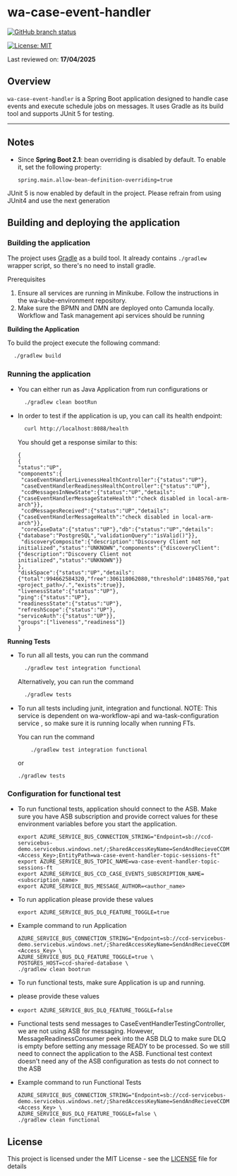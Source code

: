 # wa-case-event-handler

[![GitHub branch status](https://img.shields.io/github/checks-status/hmcts/wa-case-event-handler/master?label=Build%20Status)](https://github.com/hmcts/wa-case-event-handler)

[![License: MIT](https://img.shields.io/github/license/hmcts/wa-case-event-handler)](https://opensource.org/licenses/MIT)

Last reviewed on: **17/04/2025**
## Overview

`wa-case-event-handler` is a Spring Boot application designed to handle case events and execute schedule jobs on messages. It uses Gradle as its build tool and supports JUnit 5 for testing.

---

## Notes

- Since **Spring Boot 2.1**: bean overriding is disabled by default. To enable it, set the following property:
  ```properties
  spring.main.allow-bean-definition-overriding=true

 JUnit 5 is now enabled by default in the project. Please refrain from using JUnit4 and use the next generation

## Building and deploying the application

### Building the application

The project uses [Gradle](https://gradle.org) as a build tool. It already contains
`./gradlew` wrapper script, so there's no need to install gradle.

Prerequisites
1. Ensure all services are running in Minikube. Follow the instructions in the wa-kube-environment repository.
2. Make sure the BPMN and DMN are deployed onto Camunda locally. Workflow and Task management api services should be running

**Building the Application**

To build the project execute the following command:

```bash
  ./gradlew build
```

### Running the application

- You can either run as Java Application from run configurations or
    ```bash
      ./gradlew clean bootRun
    ```
- In order to test if the application is up, you can call its health endpoint:

    ```bash
      curl http://localhost:8088/health
    ```

  You should get a response similar to this:

    ```
  {
   {
    "status":"UP",
    "components":{
     "caseEventHandlerLivenessHealthController":{"status":"UP"},
     "caseEventHandlerReadinessHealthController":{"status":"UP"},
     "ccdMessagesInNewState":{"status":"UP","details":{"caseEventHandlerMessageStateHealth":"check disabled in local-arm-arch"}},
     "ccdMessagesReceived":{"status":"UP","details":{"caseEventHandlerMessageHealth":"check disabled in local-arm-arch"}},
     "coreCaseData":{"status":"UP"},"db":{"status":"UP","details":{"database":"PostgreSQL","validationQuery":"isValid()"}},
     "discoveryComposite":{"description":"Discovery Client not initialized","status":"UNKNOWN","components":{"discoveryClient":{"description":"Discovery Client not initialized","status":"UNKNOWN"}}
   },
    "diskSpace":{"status":"UP","details":{"total":994662584320,"free":306118062080,"threshold":10485760,"path":"<project_path>/.","exists":true}},
    "livenessState":{"status":"UP"},
    "ping":{"status":"UP"},
    "readinessState":{"status":"UP"},
    "refreshScope":{"status":"UP"},
    "serviceAuth":{"status":"UP"}},
    "groups":["liveness","readiness"]}
  }
  ```
**Running Tests**
- To run all all tests, you can run the command
    ```bash
      ./gradlew test integration functional
    ```
  Alternatively, you can run the command
    ```bash
      ./gradlew tests
    ```

- To run all tests including junit, integration and functional.
  NOTE: This service is dependent on wa-workflow-api and wa-task-configuration service , so make sure it is running locally when running FTs.

  You can run the command
   ```
       ./gradlew test integration functional
   ```
  or
  ```
  ./gradlew tests
  ```

### Configuration for functional test
- To run functional tests, application should connect to the ASB. Make sure you have ASB subscription and provide
  correct values for these environment variables before you start the application.
  ```
  export AZURE_SERVICE_BUS_CONNECTION_STRING="Endpoint=sb://ccd-servicebus-demo.servicebus.windows.net/;SharedAccessKeyName=SendAndRecieveCCDMessage;SharedAccessKey=<Access_Key>;EntityPath=wa-case-event-handler-topic-sessions-ft"
  export AZURE_SERVICE_BUS_TOPIC_NAME=wa-case-event-handler-topic-sessions-ft
  export AZURE_SERVICE_BUS_CCD_CASE_EVENTS_SUBSCRIPTION_NAME=<subscription_name>
  export AZURE_SERVICE_BUS_MESSAGE_AUTHOR=<author_name>
  ```

- To run application please provide these values
  ```
  export AZURE_SERVICE_BUS_DLQ_FEATURE_TOGGLE=true
  ```
- Example command to run Application
  ```
  AZURE_SERVICE_BUS_CONNECTION_STRING="Endpoint=sb://ccd-servicebus-demo.servicebus.windows.net/;SharedAccessKeyName=SendAndRecieveCCDMessage;SharedAccessKey=<Access_Key> \
  AZURE_SERVICE_BUS_DLQ_FEATURE_TOGGLE=true \
  POSTGRES_HOST=ccd-shared-database \
  ./gradlew clean bootrun
  ```
- To run functional tests, make sure Application is up and running.
- please provide these values
- ```
  export AZURE_SERVICE_BUS_DLQ_FEATURE_TOGGLE=false
  ```
- Functional tests send messages to CaseEventHandlerTestingController, we are not using ASB for messaging.
  However, MessageReadinessConsumer peek into the ASB DLQ to make sure DLQ is empty before setting any message READY to
  be processed. So we still need to connect the application to the ASB.
  Functional test context doesn't need any of the ASB configuration as tests do not connect to the ASB


- Example command to run Functional Tests
  ```
  AZURE_SERVICE_BUS_CONNECTION_STRING="Endpoint=sb://ccd-servicebus-demo.servicebus.windows.net/;SharedAccessKeyName=SendAndRecieveCCDMessage;SharedAccessKey=<Access_Key> \
  AZURE_SERVICE_BUS_DLQ_FEATURE_TOGGLE=false \
  ./gradlew clean functional
  ```

## License

This project is licensed under the MIT License - see the [LICENSE](LICENSE) file for details
